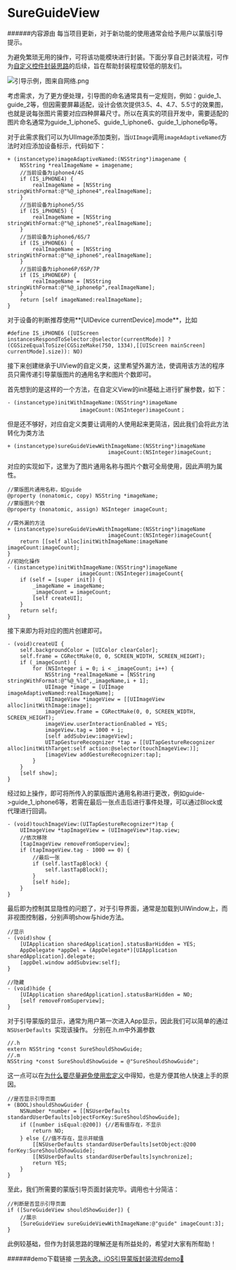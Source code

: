 # SureGuideView
######内容源由
每当项目更新，对于新功能的使用通常会给予用户以蒙版引导提示。

为避免繁琐无用的操作，可将该功能模块进行封装。下面分享自己封装流程，可作为[自定义控件封装思路](http://www.jianshu.com/p/53895b673038)的后续，旨在帮助封装程度较低的朋友们。

![引导示例，图来自网络.png](http://upload-images.jianshu.io/upload_images/1767950-508c0f5d9bb27dcb.png?imageMogr2/auto-orient/strip%7CimageView2/2/w/1240)

考虑需求，为了更方便处理，引导图的命名通常具有一定规则，例如：guide_1、guide_2等，但因需要屏幕适配，设计会依次提供3.5、4、4.7、5.5寸的效果图，也就是说每张图片需要对应四种屏幕尺寸。所以在真实的项目开发中，需要适配的图片命名通常为guide_1_iphone5、guide_1_iphone6、guide_1_iphone6p等。

对于此需求我们可以为UIImage添加类别，当```UIImage```调用```imageAdaptiveNamed```方法时对应添加设备标示，代码如下：
```
+ (instancetype)imageAdaptiveNamed:(NSString*)imagename {
    NSString *realImageName = imagename;
    //当前设备为iphone4/4S
    if (IS_iPHONE4) {
        realImageName = [NSString stringWithFormat:@"%@_iphone4",realImageName];
    }
    //当前设备为iphone5/5S
    if (IS_iPHONE5) {
        realImageName = [NSString stringWithFormat:@"%@_iphone5",realImageName];
    }
    //当前设备为iphone6/6S/7
    if (IS_iPHONE6) {
        realImageName = [NSString stringWithFormat:@"%@_iphone6",realImageName];
    }
    //当前设备为iphone6P/6SP/7P
    if (IS_iPHONE6P) {
        realImageName = [NSString stringWithFormat:@"%@_iphone6p",realImageName];
    }
    return [self imageNamed:realImageName];
}
```
对于设备的判断推荐使用**[UIDevice currentDevice].mode**，比如
```
#define IS_iPHONE6 ([UIScreen instancesRespondToSelector:@selector(currentMode)] ? (CGSizeEqualToSize(CGSizeMake(750, 1334),[[UIScreen mainScreen] currentMode].size)): NO)
```
接下来创建继承于UIView的自定义类，这里希望外漏方法，使调用该方法的程序员只需传递引导蒙版图片的通用名字和图片个数即可。

首先想到的是这样的一个方法，在自定义View的init基础上进行扩展参数，如下：
```
- (instancetype)initWithImageName:(NSString*)imageName
                       imageCount:(NSInteger)imageCount；
```
但是还不够好，对应自定义类要让调用的人使用起来更简洁，因此我们会将此方法转化为类方法
```
+ (instancetype)sureGuideViewWithImageName:(NSString*)imageName
                                imageCount:(NSInteger)imageCount;
```
对应的实现如下，这里为了图片通用名称与图片个数可全局使用，因此声明为属性。
```
//蒙版图片通用名称，如guide
@property (nonatomic, copy) NSString *imageName;
//蒙版图片个数
@property (nonatomic, assign) NSInteger imageCount;
```
```
//需外漏的方法
+ (instancetype)sureGuideViewWithImageName:(NSString*)imageName
                                imageCount:(NSInteger)imageCount{
    return [[self alloc]initWithImageName:imageName imageCount:imageCount];
}
//初始化操作
- (instancetype)initWithImageName:(NSString*)imageName
                       imageCount:(NSInteger)imageCount{
    if (self = [super init]) {
        _imageName = imageName;
        _imageCount = imageCount;
        [self createUI];
    }
    return self;
}
```
接下来即为将对应的图片创建即可。
```
- (void)createUI {
    self.backgroundColor = [UIColor clearColor];
    self.frame = CGRectMake(0, 0, SCREEN_WIDTH, SCREEN_HEIGHT);
    if (_imageCount) {
        for (NSInteger i = 0; i < _imageCount; i++) {
            NSString *realImageName = [NSString stringWithFormat:@"%@_%ld",_imageName,i + 1];
            UIImage *image = [UIImage imageAdaptiveNamed:realImageName];
            UIImageView *imageView = [[UIImageView alloc]initWithImage:image];
            imageView.frame = CGRectMake(0, 0, SCREEN_WIDTH, SCREEN_HEIGHT);
            imageView.userInteractionEnabled = YES;
            imageView.tag = 1000 + i;
            [self addSubview:imageView];
            UITapGestureRecognizer *tap = [[UITapGestureRecognizer alloc]initWithTarget:self action:@selector(touchImageView:)];
            [imageView addGestureRecognizer:tap];
        }
    }
    [self show];
}
```
经过如上操作，即可将所传入的蒙版图片通用名称进行更改，例如guide->guide_1_iphone6等，若需在最后一张点击后进行事件处理，可以通过Block或代理进行回调。
```
- (void)touchImageView:(UITapGestureRecognizer*)tap {
    UIImageView *tapImageView = (UIImageView*)tap.view;
    //依次移除
    [tapImageView removeFromSuperview];
    if (tapImageView.tag - 1000 == 0) {
        //最后一张
        if (self.lastTapBlock) {
            self.lastTapBlock();
        }
        [self hide];
    }
}
```
最后即为控制其显隐性的问题了，对于引导界面，通常是加载到UIWindow上，而非视图控制器，分别声明show与hide方法。
```
//显示
- (void)show {
    [UIApplication sharedApplication].statusBarHidden = YES;
    AppDelegate *appDel = (AppDelegate*)[UIApplication sharedApplication].delegate;
    [appDel.window addSubview:self];
}
```
```
//隐藏
- (void)hide {
    [UIApplication sharedApplication].statusBarHidden = NO;
    [self removeFromSuperview];
}
```
对于引导蒙版的显示，通常为用户第一次进入App显示，因此我们可以简单的通过```NSUserDefaults ```实现该操作。
分别在.h.m中外漏参数
```
//.h
extern NSString *const SureShouldShowGuide;
//.m
NSString *const SureShouldShowGuide = @"SureShouldShowGuide";
```
这一点可以在[为什么要尽量避免使用宏定义](http://www.jianshu.com/p/81f83934ea83)中得知，也是方便其他人快速上手的原因。
```
//是否显示引导页面
+ (BOOL)shouldShowGuider {
    NSNumber *number = [[NSUserDefaults standardUserDefaults]objectForKey:SureShouldShowGuide];
    if ([number isEqual:@200]) {//若有值存在，不显示
        return NO;
    } else {//值不存在，显示并赋值
        [[NSUserDefaults standardUserDefaults]setObject:@200 forKey:SureShouldShowGuide];
        [[NSUserDefaults standardUserDefaults]synchronize];
        return YES;
    }
}
```
至此，我们所需要的蒙版引导页面封装完毕。调用也十分简洁：
```
//判断是否显示引导页面
if ([SureGuideView shouldShowGuider]) {
    //展示
    [SureGuideView sureGuideViewWithImageName:@"guide" imageCount:3];
}
```
此例较基础，但作为封装思路的理解还是有所益处的，希望对大家有所帮助！

######demo下载链接
[一劳永逸，iOS引导蒙版封装流程demo🔗](https://github.com/LSure/SureGuideView)
